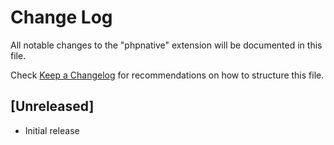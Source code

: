 # Change Log

All notable changes to the "phpnative" extension will be documented in this file.

Check [Keep a Changelog](http://keepachangelog.com/) for recommendations on how to structure this file.

## [Unreleased]

- Initial release